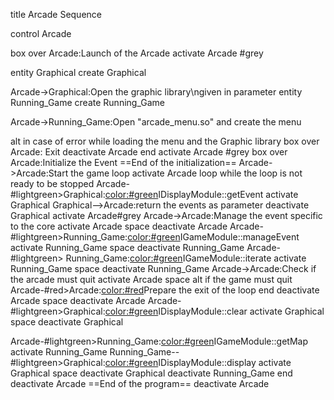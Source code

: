 title Arcade Sequence

control Arcade

box over Arcade:Launch of the Arcade
activate Arcade #grey


entity Graphical
create Graphical

Arcade->Graphical:Open the graphic library\ngiven in parameter
entity Running_Game
create Running_Game

Arcade->Running_Game:Open "arcade_menu.so" and create the menu

alt in case of error while loading the menu and the Graphic library
box over Arcade: Exit
deactivate Arcade
end
activate Arcade #grey
box over Arcade:Initialize the Event
==End of the initialization==
Arcade->Arcade:Start the game loop
activate Arcade
loop while the loop is not ready to be stopped
Arcade-#lightgreen>Graphical:<color:#green>IDisplayModule::getEvent</color>
activate Graphical
Graphical-->Arcade:return the events as parameter
deactivate Graphical
activate Arcade#grey
Arcade->Arcade:Manage the event specific to the core
activate Arcade
space
deactivate Arcade
Arcade-#lightgreen>Running_Game:<color:#green>IGameModule::manageEvent</color>
activate Running_Game
space
deactivate Running_Game
Arcade-#lightgreen> Running_Game:<color:#green>IGameModule::iterate</color>
activate Running_Game
space
deactivate Running_Game
Arcade->Arcade:Check if the arcade must quit
activate Arcade
space
alt if the game must quit
Arcade-#red>Arcade:<color:#red>Prepare the exit of the loop</color>
end
deactivate Arcade
space 
deactivate Arcade
Arcade-#lightgreen>Graphical:<color:#green>IDisplayModule::clear</color>
activate Graphical
space
deactivate Graphical

Arcade-#lightgreen>Running_Game:<color:#green>IGameModule::getMap</color>
activate Running_Game
Running_Game--#lightgreen>Graphical:<color:#green>IDisplayModule::display</color>
activate Graphical
space
deactivate Graphical
deactivate Running_Game
end
deactivate Arcade
==End of the program==
deactivate Arcade